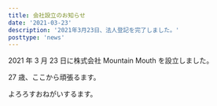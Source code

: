 ```yaml
---
title: 会社設立のお知らせ
date: '2021-03-23'
description: '2021年3月23日、法人登記を完了しました。'
posttype: 'news'
---
```


2021 年 3 月 23 日に株式会社 Mountain Mouth を設立しました。

27 歳、ここから頑張るます。

よろろすおねがいするます。
